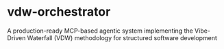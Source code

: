# vdw-orchestrator
A production-ready MCP-based agentic system implementing the Vibe-Driven Waterfall (VDW) methodology for structured software development
